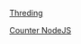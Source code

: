 [Threding](https://gist.github.com/aaravdobariya/a89e07f4432253c5f51e115810905eb7)

[Counter NodeJS](https://gist.github.com/aaravdobariya/9aac144562473b823860283c36418282)